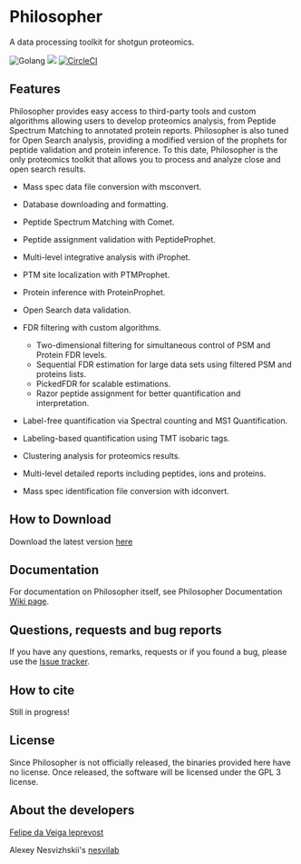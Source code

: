# Philosopher
A data processing toolkit for shotgun proteomics.

![Golang](https://img.shields.io/badge/Go-1.11.2-blue.svg)
![](https://img.shields.io/github/downloads/Nesvilab/philosopher/total.svg?style=flat)
[![CircleCI](https://circleci.com/gh/prvst/philosopher-source/tree/dev.svg?style=svg&circle-token=8fc2895a5f10b2507a73d672ad89d50798b417ad)](https://circleci.com/gh/prvst/philosopher-source/tree/dev)

## Features
Philosopher provides easy access to third-party tools and custom algorithms allowing users to develop proteomics analysis, from Peptide Spectrum Matching to annotated protein reports. Philosopher is also tuned for Open Search analysis, providing a modified version of the prophets for peptide validation and protein inference. To this date, Philosopher is the only proteomics toolkit that allows you to process and analyze close and open search results.

- Mass spec data file conversion with msconvert.

- Database downloading and formatting.

- Peptide Spectrum Matching with Comet.

- Peptide assignment validation with PeptideProphet.

- Multi-level integrative analysis with iProphet.

- PTM site localization with PTMProphet.

- Protein inference with ProteinProphet.

- Open Search data validation.

- FDR filtering with custom algorithms.

  - Two-dimensional filtering for simultaneous control of PSM and Protein FDR levels.
  - Sequential FDR estimation for large data sets using filtered PSM and proteins lists.
  - PickedFDR for scalable estimations.
  - Razor peptide assignment for better quantification and interpretation.
  

- Label-free quantification via Spectral counting and MS1 Quantification.

- Labeling-based quantification using TMT isobaric tags.

- Clustering analysis for proteomics results.

- Multi-level detailed reports including peptides, ions and proteins.

- Mass spec identification file conversion with idconvert.


## How to Download
Download the latest version [here](https://github.com/Nesvilab/philosopher/releases/latest)


## Documentation
For documentation on Philosopher itself, see Philosopher Documentation [Wiki page](https://github.com/Nesvilab/philosopher/wiki).


## Questions, requests and bug reports
If you have any questions, remarks, requests or if you found a bug, please use the [Issue tracker](https://github.com/Nesvilab/philosopher/issues).


## How to cite
Still in progress!


## License
Since Philosopher is not officially released, the binaries provided here have no license. Once released, the software will be licensed under the GPL 3 license.


## About the developers
[Felipe da Veiga leprevost](http://www.leprevost.com.br)

Alexey Nesvizhskii's [nesvilab](http://www.nesvilab.org/)

